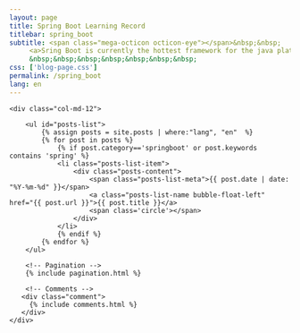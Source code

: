 ```yaml
---
layout: page
title: Spring Boot Learning Record
titlebar: spring_boot
subtitle: <span class="mega-octicon octicon-eye"></span>&nbsp;&nbsp;
     <a>Sring Boot is currently the hottest framework for the java platform, the following are all my learning records, I hope to help you, together to make progress.</a><br/>
     &nbsp;&nbsp;&nbsp;&nbsp;&nbsp;&nbsp;&nbsp; 
css: ['blog-page.css']
permalink: /spring_boot
lang: en
---
```


<div class="row">

    <div class="col-md-12">

        <ul id="posts-list">
            {% assign posts = site.posts | where:"lang", "en"  %}
            {% for post in posts %}
                {% if post.category=='springboot' or post.keywords contains 'spring' %}
                <li class="posts-list-item">
                    <div class="posts-content">
                        <span class="posts-list-meta">{{ post.date | date: "%Y-%m-%d" }}</span>
                        <a class="posts-list-name bubble-float-left" href="{{ post.url }}">{{ post.title }}</a>
                        <span class='circle'></span>
                    </div>
                </li>
                {% endif %}
            {% endfor %}
        </ul> 

        <!-- Pagination -->
        {% include pagination.html %}

        <!-- Comments -->
       <div class="comment">
         {% include comments.html %}
       </div>
    </div>

</div>
<script>
    $(document).ready(function(){

        // Enable bootstrap tooltip
        $("body").tooltip({ selector: '[data-toggle=tooltip]' });

    });
</script>